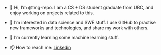 - 👋 Hi, I’m @tmg-repo. I am a CS + DS student graduate from UBC, and enjoy working on projects related to this.

- 👀 I’m interested in data science and SWE stuff. I use GitHub to practise new frameworks and technologies, and share my work with others.

- 🌱 I’m currently learning some machine learning stuff.

- 📫 How to reach me: <a href="https://www.linkedin.com/in/tylermgrant/">Linkedin</a>


